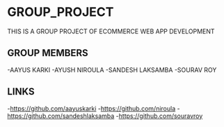 # GROUP_PROJECT
THIS IS A GROUP PROJECT OF ECOMMERCE WEB APP DEVELOPMENT

## GROUP MEMBERS
-AAYUS KARKI
-AYUSH NIROULA
-SANDESH LAKSAMBA
-SOURAV ROY

## LINKS
-https://github.com/aayuskarki
-https://github.com/niroula
-https://github.com/sandeshlaksamba
-https://github.com/souravroy


 


